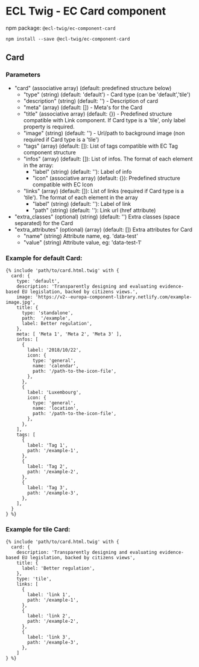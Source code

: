 # ECL Twig - EC Card component

npm package: `@ecl-twig/ec-component-card`

```shell
npm install --save @ecl-twig/ec-component-card
```

## Card

### Parameters

- "card" (associative array) (default: predefined structure below)
  - "type" (string) (default: 'default') - Card type (can be 'default','tile')
  - "description" (string) (default: '') - Description of card
  - "meta" (array) (default: []) - Meta's for the Card
  - "title" (associative array) (default: {}) - Predefined structure compatible with Link component. If Card type is a 'tile', only label property is required.
  - "image" (string) (default: '') - Url/path to background image (non required if Card type is a 'tile')
  - "tags" (array) (default: []): List of tags compatible with EC Tag component structure
  - "infos" (array) (default: []): List of infos. The format of each element in the array:
    - "label" (string) (default: ''): Label of info
    - "icon" (associative array) (default: {}): Predefined structure compatible with EC Icon
  - "links" (array) (default: []): List of links (required if Card type is a 'tile'). The format of each element in the array
    - "label" (string) (default: ''): Label of link
    - "path" (string) (default: ''): Link url (href attribute)
- "extra_classes" (optional) (string) (default: '') Extra classes (space separated) for the Card
- "extra_attributes" (optional) (array) (default: []) Extra attributes for Card
  - "name" (string) Attribute name, eg. 'data-test'
  - "value" (string) Attribute value, eg: 'data-test-1'

### Example for default Card:

```twig
{% include 'path/to/card.html.twig' with {
  card: {
    type: 'default',
    description: 'Transparently designing and evaluating evidence-based EU legislation, backed by citizens views.',
    image: 'https://v2--europa-component-library.netlify.com/example-image.jpg',
    title: {
      type: 'standalone',
      path:  '/example',
      label: Better regulation',
    },
    meta: [ 'Meta 1', 'Meta 2', 'Meta 3' ],
    infos: [
      {
        label: '2018/10/22',
        icon: {
          type: 'general',
          name: 'calendar',
          path: '/path-to-the-icon-file',
        },
      },
      {
        label: 'Luxembourg',
        icon: {
          type: 'general',
          name: 'location',
          path: '/path-to-the-icon-file',
        },
      },
    ],
    tags: [
      {
        label: 'Tag 1',
        path: '/example-1',
      },
      {
        label: 'Tag 2',
        path: '/example-2',
      },
      {
        label: 'Tag 3',
        path: '/example-3',
      },
    ],
  }
} %}
```

### Example for tile Card:

```twig
{% include 'path/to/card.html.twig' with {
  card: {
    description: 'Transparently designing and evaluating evidence-based EU legislation, backed by citizens views',
    title: {
      label: 'Better regulation',
    },
    type: 'tile',
    links: [
      {
        label: 'link 1',
        path: '/example-1',
      },
      {
        label: 'link 2',
        path: '/example-2',
      },
      {
        label: 'link 3',
        path: '/example-3',
      },
    ]
} %}
```
